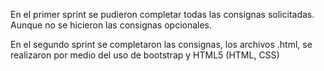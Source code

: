 En el primer sprint se pudieron completar todas las consignas solicitadas. 
Aunque no se hicieron las consignas opcionales.

En el segundo sprint se completaron las consignas, los archivos .html, se
realizaron por medio del uso de bootstrap y HTML5 (HTML, CSS)